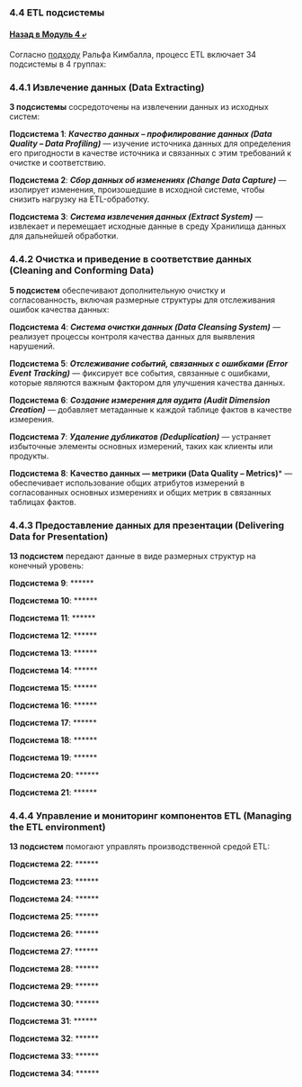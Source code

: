 ### 4.4 ETL подсистемы

#### [Назад в Модуль 4 ⤶](/DE-101/Module4/readme.md)

Согласно [подходу](https://www.kimballgroup.com/data-warehouse-business-intelligence-resources/kimball-techniques/etl-architecture-34-subsystems/) 
Ральфа Кимбалла, процесс ETL включает 34 подсистемы в 4 группах:

### 4.4.1 Извлечение данных (Data Extracting)
**3 подсистемы** сосредоточены на извлечении данных из исходных систем:

**Подсистема 1**: ***Качество данных – профилирование данных (Data Quality – Data Profiling)*** — изучение источника 
данных для определения его пригодности в качестве источника и связанных с этим требований к очистке и соответствию.

**Подсистема 2**: ***Сбор данных об изменениях (Change Data Capture)*** — изолирует изменения, произошедшие в исходной 
системе, чтобы снизить нагрузку на ETL-обработку.

**Подсистема 3**: ***Система извлечения данных (Extract System)*** — извлекает и перемещает исходные данные в среду 
Хранилища данных для дальнейшей обработки.

### 4.4.2 Очистка и приведение в соответствие данных (Cleaning and Conforming Data)
**5 подсистем** обеспечивают дополнительную очистку и согласованность, включая размерные структуры для отслеживания 
ошибок качества данных:

**Подсистема 4**: ***Система очистки данных (Data Cleansing System)*** — реализует процессы контроля качества данных 
для выявления нарушений.

**Подсистема 5**: ***Отслеживание событий, связанных с ошибками (Error Event Tracking)*** — фиксирует все события, 
связанные с ошибками, которые являются важным фактором для улучшения качества данных.

**Подсистема 6**: ***Создание измерения для аудита (Audit Dimension Creation)*** — добавляет метаданные к каждой 
таблице фактов в качестве измерения.

**Подсистема 7**: ***Удаление дубликатов (Deduplication)*** — устраняет избыточные элементы основных измерений, 
таких как клиенты или продукты.

**Подсистема 8**: **Качество данных — метрики (Data Quality – Metrics)*** — обеспечивает использование общих атрибутов 
измерений в согласованных основных измерениях и общих метрик в связанных таблицах фактов.

### 4.4.3 Предоставление данных для презентации (Delivering Data for Presentation)
**13 подсистем** передают данные в виде размерных структур на конечный уровень:

**Подсистема 9**: ******

**Подсистема 10**: ******

**Подсистема 11**: ******

**Подсистема 12**: ******

**Подсистема 13**: ******

**Подсистема 14**: ******

**Подсистема 15**: ******

**Подсистема 16**: ******

**Подсистема 17**: ******

**Подсистема 18**: ******

**Подсистема 19**: ******

**Подсистема 20**: ******

**Подсистема 21**: ******

### 4.4.4 Управление и мониторинг компонентов ETL (Managing the ETL environment)
**13 подсистем** помогают управлять производственной средой ETL:

**Подсистема 22**: ******

**Подсистема 23**: ******

**Подсистема 24**: ******

**Подсистема 25**: ******

**Подсистема 26**: ******

**Подсистема 27**: ******

**Подсистема 28**: ******

**Подсистема 29**: ******

**Подсистема 30**: ******

**Подсистема 31**: ******

**Подсистема 32**: ******

**Подсистема 33**: ******

**Подсистема 34**: ******